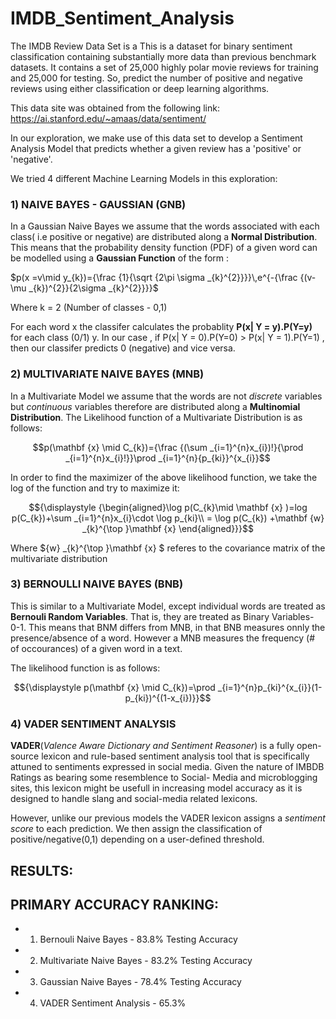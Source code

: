# IMDB_Sentiment_Analysis

The IMDB Review Data Set is a 
This is a dataset for binary sentiment classification containing substantially more data than previous benchmark datasets. It contains a set of 25,000 highly polar movie reviews for training and 25,000 for testing. So, predict the number of positive and negative reviews using either classification or deep learning algorithms.

This data site was obtained from the following link:
https://ai.stanford.edu/~amaas/data/sentiment/

In our exploration, we make use of this data set to develop a Sentiment Analysis Model that predicts whether a given review has a 'positive' or 'negative'. 

We tried 4 different Machine Learning Models in this exploration:

### 1) NAIVE BAYES - GAUSSIAN (GNB)

In a Gaussian Naive Bayes we assume that the words associated with each class( i.e positive or negative) are distributed along a **Normal Distribution**. This means that the probability density function (PDF) of a given word can be modelled using a **Gaussian Function** of the form :  

$p(x =v\mid y_{k})={\frac {1}{\sqrt {2\pi \sigma _{k}^{2}}}}\,e^{-{\frac {(v-\mu _{k})^{2}}{2\sigma _{k}^{2}}}}$

Where k = 2 (Number of classes - 0,1)

For each word x the classifer calculates the probablity **P(x| Y = y).P(Y=y)** for each class (0/1) y. In our case , if P(x| Y = 0).P(Y=0) > P(x| Y = 1).P(Y=1) , then our classifer predicts 0 (negative) and vice versa.


### 2) MULTIVARIATE NAIVE BAYES (MNB)

In a Multivariate Model we assume that the words are not *discrete* variables but *continuous* variables therefore are distributed along a **Multinomial Distribution**. The Likelihood function of a Multivariate Distribution is as follows:

$$p(\mathbf {x} \mid C_{k})={\frac {(\sum _{i=1}^{n}x_{i})!}{\prod _{i=1}^{n}x_{i}!}}\prod _{i=1}^{n}{p_{ki}}^{x_{i}}$$

In order to find the maximizer of the above likelihood function, we take the log of the function and try to maximize it:

$${\displaystyle {\begin{aligned}\log p(C_{k}\mid \mathbf {x} )=log p(C_{k})+\sum _{i=1}^{n}x_{i}\cdot \log p_{ki}\\ = \log p(C_{k}) +\mathbf {w} _{k}^{\top }\mathbf {x} \end{aligned}}}$$

Where ${w} _{k}^{\top }\mathbf {x} $ referes to the covariance matrix of the multivariate distribution

### 3) BERNOULLI NAIVE BAYES (BNB)

This is similar to a Multivariate Model, except individual words are treated as **Bernouli Random Variables**. That is, they are treated as Binary Variables- 0-1. This means that BNM differs from MNB, in that BNB measures onnly the presence/absence of a word. However a MNB measures the frequency (# of occourances) of a given word in a text. 

The likelihood function is as follows:

$${\displaystyle p(\mathbf {x} \mid C_{k})=\prod _{i=1}^{n}p_{ki}^{x_{i}}(1-p_{ki})^{(1-x_{i})}}$$

### 4) VADER SENTIMENT ANALYSIS

**VADER**(*Valence Aware Dictionary and Sentiment Reasoner*) is a fully open-source lexicon and rule-based sentiment analysis tool that is specifically attuned to sentiments expressed in social media. 
Given the nature of IMBDB Ratings as bearing some resemblence to Social- Media and microblogging sites, this lexicon might be usefull in increasing model accuracy as it is designed to handle slang and social-media related lexicons.

However, unlike our previous models the VADER lexicon assigns a *sentiment score* to each prediction. We then assign the classification of positive/negative(0,1) depending on a user-defined threshold. 

## RESULTS:

## PRIMARY ACCURACY RANKING:

- 1) Bernouli Naive Bayes - 83.8% Testing Accuracy
- 2) Multivariate Naive Bayes - 83.2% Testing Accuracy
- 3) Gaussian Naive Bayes - 78.4% Testing Accuracy
- 4) VADER Sentiment Analysis - 65.3%
